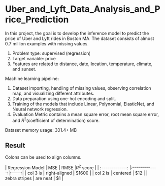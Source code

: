 # Uber_and_Lyft_Data_Analysis_and_Price_Prediction
In this project, the goal is to develop the inference model to predict the price of Uber and Lyft rides in Boston MA.
The dataset consists of almost 0.7 million examples with missing values.

1. Problem type: supervised (regression)
2. Target variable: price
3. Features are related to distance, date, location, temperature, climate, and sunset.

Machine learning pipeline:
1. Dataset importing, handling of missing values, observing correlation map, and visualizing different attributes.
2. Data preparation using one-hot encoding and split. 
3. Training of the models that include Linear, Polynomial, ElasticNet, and Neural network regression.
4. Evaluation Metric contains a mean square error, root mean square error, and $R^2$(coefficient of determination) score.

Dataset memory usage: 301.4+ MB

## Result
Colons can be used to align columns.

| Regression Model        | MSE           | RMSE  |$R^2$ score  |
| :-------------: |:-------------:|:-----:|
| col 3 is      | right-aligned | $1600 |
| col 2 is      | centered      |   $12 |
| zebra stripes | are neat      |    $1 |
